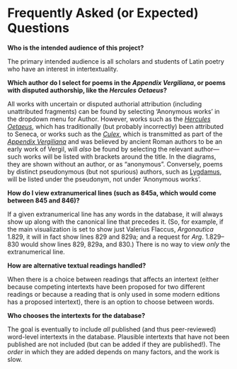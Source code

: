 # Frequently Asked (or Expected) Questions

**Who is the intended audience of this project?**

The primary intended audience is all scholars and students of Latin poetry who have an interest in intertextuality.

**Which author do I select for poems in the *Appendix Vergiliana*, or poems with disputed authorship, like the *Hercules Oetaeus*?**

All works with uncertain or disputed authorial attribution (including unattributed fragments) can be found by selecting &lsquo;Anonymous works&rsquo; in the dropdown menu for Author. However, works such as the [*Hercules Oetaeus*](https://en.wikipedia.org/wiki/Hercules_Oetaeus), which has traditionally (but probably incorrectly) been attributed to Seneca, or works such as the [*Culex*](https://en.wikipedia.org/wiki/Appendix_Vergiliana#Culex_(%22The_Gnat%22)), which is transmitted as part of the [*Appendix Vergiliana*](https://en.wikipedia.org/wiki/Appendix_Vergiliana) and was believed by ancient Roman authors to be an early work of Vergil, will *also* be found by selecting the relevant author&mdash;such works will be listed with brackets around the title. In the diagrams, they are shown without an author, or as &ldquo;anonymous&rdquo;. Conversely, poems by distinct pseudonymous (but not spurious) authors, such as [Lygdamus](https://en.wikipedia.org/wiki/Lygdamus), will be listed under the pseudonym, not under &lsquo;Anonymous works&rsquo;.

**How do I view extranumerical lines (such as 845a, which would come between 845 and 846)?**

If a given extranumerical line has any words in the database, it will always show up along with the canonical line that precedes it. (So, for example, if the main visualization is set to show just Valerius Flaccus, *Argonautica* 1.829, it will in fact show lines 829 and 829a; and a request for *Arg*. 1.829&ndash;830 would show lines 829, 829a, and 830.) There is no way to view *only* the extranumerical line.

**How are alternative textual readings handled?**

When there is a choice between readings that affects an intertext (either because competing intertexts have been proposed for two different readings or because a reading that is only used in some modern editions has a proposed intertext), there is an option to choose between words.

**Who chooses the intertexts for the database?**

The goal is eventually to include *all* published (and thus peer-reviewed) word-level intertexts in the database. Plausible intertexts that have not been published are not included (but can be added if they are published!). The *order* in which they are added depends on many factors, and the work is slow.